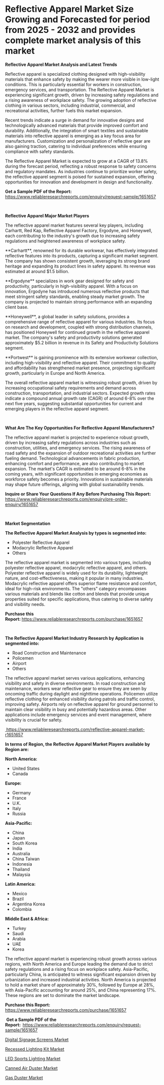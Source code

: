<p><h1>Reflective Apparel Market Size Growing and Forecasted for period from 2025 - 2032 and provides complete market analysis of this market</h1></p><p><strong>Reflective Apparel Market Analysis and Latest Trends</strong></p>
<p><p>Reflective apparel is specialized clothing designed with high-visibility materials that enhance safety by making the wearer more visible in low-light conditions. This is particularly essential for workers in construction, emergency services, and transportation. The Reflective Apparel Market is experiencing significant growth, driven by increasing safety regulations and a rising awareness of workplace safety. The growing adoption of reflective clothing in various sectors, including industrial, commercial, and recreational activities, further fuels this market expansion.</p><p>Recent trends indicate a surge in demand for innovative designs and technologically advanced materials that provide improved comfort and durability. Additionally, the integration of smart textiles and sustainable materials into reflective apparel is emerging as a key focus area for manufacturers. Customization and personalization of reflective gear are also gaining traction, catering to individual preferences while ensuring compliance with safety standards.</p><p>The Reflective Apparel Market is expected to grow at a CAGR of 13.8% during the forecast period, reflecting a robust response to safety concerns and regulatory mandates. As industries continue to prioritize worker safety, the reflective apparel segment is poised for sustained expansion, offering opportunities for innovation and development in design and functionality.</p></p>
<p><strong>Get a Sample PDF of the Report:&nbsp;</strong> <a href="https://www.reliableresearchreports.com/enquiry/request-sample/1651657?utm_campaign=102&utm_medium=2&utm_source=Github&utm_content=ia&utm_term=06022025&utm_id=reflective-apparel">https://www.reliableresearchreports.com/enquiry/request-sample/1651657</a></p>
<p>&nbsp;</p>
<p><strong>Reflective Apparel Major Market Players</strong></p>
<p><p>The reflective apparel market features several key players, including Carhartt, Red Kap, Reflective Apparel Factory, Ergodyne, and Honeywell, each contributing to the industry's growth due to increasing safety regulations and heightened awareness of workplace safety.</p><p>**Carhartt**, renowned for its durable workwear, has effectively integrated reflective features into its products, capturing a significant market segment. The company has shown consistent growth, leveraging its strong brand heritage and expanding its product lines in safety apparel. Its revenue was estimated at around $1.5 billion.</p><p>**Ergodyne** specializes in work gear designed for safety and productivity, particularly in high-visibility apparel. With a focus on innovation, Ergodyne has introduced numerous reflective products that meet stringent safety standards, enabling steady market growth. The company is projected to maintain strong performance with an expanding client base.</p><p>**Honeywell**, a global leader in safety solutions, provides a comprehensive range of reflective apparel for various industries. Its focus on research and development, coupled with strong distribution channels, has positioned Honeywell for continued growth in the reflective apparel market. The company's safety and productivity solutions generated approximately $5.2 billion in revenue in its Safety and Productivity Solutions segment.</p><p>**Portwest** is gaining prominence with its extensive workwear collection, including high-visibility and reflective apparel. Their commitment to quality and affordability has strengthened market presence, projecting significant growth, particularly in Europe and North America.</p><p>The overall reflective apparel market is witnessing robust growth, driven by increasing occupational safety requirements and demand across construction, transportation, and industrial sectors. Expected growth rates indicate a compound annual growth rate (CAGR) of around 6-8% over the next five years, suggesting substantial opportunities for current and emerging players in the reflective apparel segment.</p></p>
<p>&nbsp;</p>
<p><strong>What Are The Key Opportunities For Reflective Apparel Manufacturers?</strong></p>
<p><p>The reflective apparel market is projected to experience robust growth, driven by increasing safety regulations across industries such as construction, utilities, and emergency services. The rising awareness of road safety and the expansion of outdoor recreational activities are further fueling demand. Technological advancements in fabric production, enhancing comfort and performance, are also contributing to market expansion. The market's CAGR is estimated to be around 6-8% in the coming years, with significant opportunities in emerging economies as workforce safety becomes a priority. Innovations in sustainable materials may shape future offerings, aligning with global sustainability trends.</p></p>
<p><strong>Inquire or Share Your Questions If Any Before Purchasing This Report:</strong> <a href="https://www.reliableresearchreports.com/enquiry/pre-order-enquiry/1651657?utm_campaign=102&utm_medium=2&utm_source=Github&utm_content=ia&utm_term=06022025&utm_id=reflective-apparel">https://www.reliableresearchreports.com/enquiry/pre-order-enquiry/1651657</a></p>
<p>&nbsp;</p>
<p><strong>Market Segmentation</strong></p>
<p><strong>The Reflective Apparel Market Analysis by types is segmented into:</strong></p>
<p><ul><li>Polyester Reflective Apparel</li><li>Modacrylic Reflective Apparel</li><li>Others</li></ul></p>
<p><p>The reflective apparel market is segmented into various types, including polyester reflective apparel, modacrylic reflective apparel, and others. Polyester reflective apparel is widely used for its durability, lightweight nature, and cost-effectiveness, making it popular in many industries. Modacrylic reflective apparel offers superior flame resistance and comfort, ideal for high-risk environments. The "others" category encompasses various materials and blends like cotton and blends that provide unique properties suited for specific applications, thus catering to diverse safety and visibility needs.</p></p>
<p><strong>Purchase this Report:&nbsp;</strong><a href="https://www.reliableresearchreports.com/purchase/1651657?utm_campaign=102&utm_medium=2&utm_source=Github&utm_content=ia&utm_term=06022025&utm_id=reflective-apparel">https://www.reliableresearchreports.com/purchase/1651657</a></p>
<p>&nbsp;</p>
<p><strong>The Reflective Apparel Market Industry Research by Application is segmented into:</strong></p>
<p><ul><li>Road Construction and Maintenance</li><li>Policemen</li><li>Airport</li><li>Others</li></ul></p>
<p><p>The reflective apparel market serves various applications, enhancing visibility and safety in diverse environments. In road construction and maintenance, workers wear reflective gear to ensure they are seen by oncoming traffic during daylight and nighttime operations. Policemen utilize reflective clothing for enhanced visibility during patrols and traffic control, improving safety. Airports rely on reflective apparel for ground personnel to maintain clear visibility in busy and potentially hazardous areas. Other applications include emergency services and event management, where visibility is crucial for safety.</p></p>
<p><a href="https://www.reliableresearchreports.com/reflective-apparel-market-r1651657?utm_campaign=102&utm_medium=2&utm_source=Github&utm_content=ia&utm_term=06022025&utm_id=reflective-apparel">&nbsp;https://www.reliableresearchreports.com/reflective-apparel-market-r1651657</a></p>
<p><strong>In terms of Region, the Reflective Apparel Market Players available by Region are:</strong></p>
<p>
    <p> <strong> North America: </strong>
        <ul>
            <li>United States</li>
            <li>Canada</li>
        </ul>
        </p> 
    <p> <strong> Europe: </strong>
        <ul>
            <li>Germany</li>
            <li>France</li>
            <li>U.K.</li>
            <li>Italy</li>
            <li>Russia</li>
        </ul>
        </p> 
    <p> <strong> Asia-Pacific: </strong>
        <ul>
            <li>China</li>
            <li>Japan</li>
            <li>South Korea</li>
            <li>India</li>
            <li>Australia</li>
            <li>China Taiwan</li>
            <li>Indonesia</li>
            <li>Thailand</li>
            <li>Malaysia</li>
        </ul>
        </p> 
    <p> <strong> Latin America: </strong>
        <ul>
            <li>Mexico</li>
            <li>Brazil</li>
            <li>Argentina Korea</li>
            <li>Colombia</li>
        </ul>
        </p> 
    <p> <strong> Middle East & Africa: </strong>
        <ul>
            <li>Turkey</li>
            <li>Saudi</li>
            <li>Arabia</li>
            <li>UAE</li>
            <li>Korea</li>
        </ul>
    </p>
    </p>
<p><p>The reflective apparel market is experiencing robust growth across various regions, with North America and Europe leading the demand due to strict safety regulations and a rising focus on workplace safety. Asia-Pacific, particularly China, is anticipated to witness significant expansion driven by urbanization and increased industrial activities. North America is projected to hold a market share of approximately 30%, followed by Europe at 28%, with Asia-Pacific accounting for around 25%, and China representing 17%. These regions are set to dominate the market landscape.</p></p>
<p><strong>Purchase this Report: </strong><a href="https://www.reliableresearchreports.com/purchase/1651657?utm_campaign=102&utm_medium=2&utm_source=Github&utm_content=ia&utm_term=06022025&utm_id=reflective-apparel">https://www.reliableresearchreports.com/purchase/1651657</a></p>
<p>&nbsp;<strong>Get a Sample PDF of the Report:&nbsp;&nbsp;</strong><a href="https://www.reliableresearchreports.com/enquiry/request-sample/1651657?utm_campaign=102&utm_medium=2&utm_source=Github&utm_content=ia&utm_term=06022025&utm_id=reflective-apparel">https://www.reliableresearchreports.com/enquiry/request-sample/1651657</a></p>
<p><strong></strong></p>
<p><p><a href="https://github.com/pinzinyaah/Market-Research-Report-List-1/blob/main/digital-signage-screens-market.md?utm_campaign=102&utm_medium=2&utm_source=Github&utm_content=ia&utm_term=06022025&utm_id=reflective-apparel">Digital Signage Screens Market</a></p><p><a href="https://github.com/pearlinewhite4692/Market-Research-Report-List-1/blob/main/recessed-lighting-kit-market.md?utm_campaign=102&utm_medium=2&utm_source=Github&utm_content=ia&utm_term=06022025&utm_id=reflective-apparel">Recessed Lighting Kit Market</a></p><p><a href="https://github.com/nafidurii/Market-Research-Report-List-1/blob/main/led-sports-lighting-market.md?utm_campaign=102&utm_medium=2&utm_source=Github&utm_content=ia&utm_term=06022025&utm_id=reflective-apparel">LED Sports Lighting Market</a></p><p><a href="https://github.com/tumacaakesha78/Market-Research-Report-List-1/blob/main/canned-air-duster-market.md?utm_campaign=102&utm_medium=2&utm_source=Github&utm_content=ia&utm_term=06022025&utm_id=reflective-apparel">Canned Air Duster Market</a></p><p><a href="https://github.com/dbichayison/Market-Research-Report-List-1/blob/main/gas-duster-market.md?utm_campaign=102&utm_medium=2&utm_source=Github&utm_content=ia&utm_term=06022025&utm_id=reflective-apparel">Gas Duster Market</a></p></p>